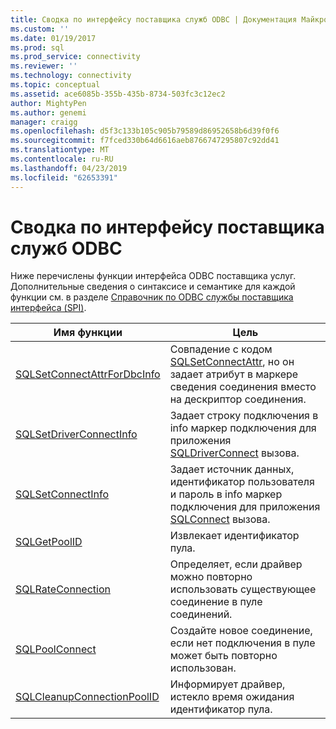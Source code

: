 ```yaml
---
title: Сводка по интерфейсу поставщика служб ODBC | Документация Майкрософт
ms.custom: ''
ms.date: 01/19/2017
ms.prod: sql
ms.prod_service: connectivity
ms.reviewer: ''
ms.technology: connectivity
ms.topic: conceptual
ms.assetid: ace6085b-355b-435b-8734-503fc3c12ec2
author: MightyPen
ms.author: genemi
manager: craigg
ms.openlocfilehash: d5f3c133b105c905b79589d86952658b6d39f0f6
ms.sourcegitcommit: f7fced330b64d6616aeb8766747295807c92dd41
ms.translationtype: MT
ms.contentlocale: ru-RU
ms.lasthandoff: 04/23/2019
ms.locfileid: "62653391"
---
```

# <a name="odbc-service-provider-interface-summary"></a>Сводка по интерфейсу поставщика служб ODBC
Ниже перечислены функции интерфейса ODBC поставщика услуг. Дополнительные сведения о синтаксисе и семантике для каждой функции см. в разделе [Справочник по ODBC службы поставщика интерфейса (SPI)](../../../odbc/reference/syntax/odbc-service-provider-interface-spi-reference.md).  
  
|Имя функции|Цель|  
|-------------------|-------------|  
|[SQLSetConnectAttrForDbcInfo](../../../odbc/reference/syntax/sqldatasourcetodriver-function.md)|Совпадение с кодом [SQLSetConnectAttr](../../../odbc/reference/syntax/sqlsetconnectattr-function.md), но он задает атрибут в маркере сведения соединения вместо на дескриптор соединения.|  
|[SQLSetDriverConnectInfo](../../../odbc/reference/syntax/sqldrivertodatasource-function.md)|Задает строку подключения в info маркер подключения для приложения [SQLDriverConnect](../../../odbc/reference/syntax/sqldriverconnect-function.md) вызова.|  
|[SQLSetConnectInfo](../../../odbc/reference/syntax/sqldatasourcetodriver-function.md)|Задает источник данных, идентификатор пользователя и пароль в info маркер подключения для приложения [SQLConnect](../../../odbc/reference/syntax/sqlconnect-function.md) вызова.|  
|[SQLGetPoolID](../../../odbc/reference/syntax/sqldatasourcetodriver-function.md)|Извлекает идентификатор пула.|  
|[SQLRateConnection](../../../odbc/reference/syntax/sqldatasourcetodriver-function.md)|Определяет, если драйвер можно повторно использовать существующее соединение в пуле соединений.|  
|[SQLPoolConnect](../../../odbc/reference/syntax/sqldatasourcetodriver-function.md)|Создайте новое соединение, если нет подключения в пуле может быть повторно использован.|  
|[SQLCleanupConnectionPoolID](../../../odbc/reference/syntax/sqldatasourcetodriver-function.md)|Информирует драйвер, истекло время ожидания идентификатор пула.|
